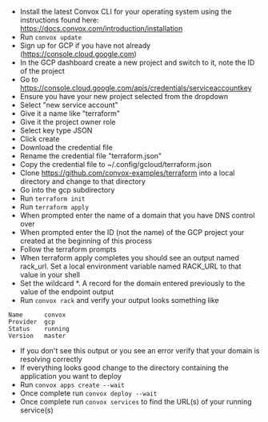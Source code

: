 - Install the latest Convox CLI for your operating system using the instructions found here: https://docs.convox.com/introduction/installation
- Run `convox update`
- Sign up for GCP if you have not already (https://console.cloud.google.com)
- In the GCP dashboard create a new project and switch to it, note the ID of the project
- Go to https://console.cloud.google.com/apis/credentials/serviceaccountkey
- Ensure you have your new project selected from the dropdown
- Select "new service account"
- Give it a name like "terraform"
- Give it the project owner role
- Select key type JSON
- Click create
- Download the credential file
- Rename the credential file "terraform.json"
- Copy the credential file to ~/.config/gcloud/terraform.json
- Clone https://github.com/convox-examples/terraform into a local directory and change to that directory
- Go into the gcp subdirectory
- Run `terraform init`
- Run `terraform apply`
- When prompted enter the name of a domain that you have DNS control over
- When prompted enter the ID (not the name) of the GCP project your created at the beginning of this process
- Follow the terraform prompts 
- When terraform apply completes you should see an output  named rack_url. Set a local environment variable named RACK_URL to that value in your shell
- Set the wildcard *. A record for the domain entered previously to the value of the endpoint output
- Run `convox rack` and verify your output looks something like
```
Name      convox
Provider  gcp
Status    running
Version   master 
```

- If you don't see this output or you see an error verify that your domain is resolving correctly
- If everything looks good change to the directory containing the application you want to deploy
- Run `convox apps create --wait`
- Once complete run `convox deploy --wait`
- Once complete run `convox services` to find the URL(s) of your running service(s)

